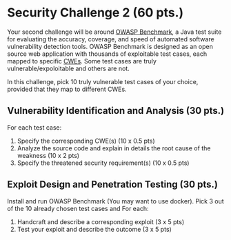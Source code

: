 # Security Challenge 2 (60 pts.)

Your second challenge will be around [OWASP Benchmark](https://owasp.org/www-project-benchmark/), a Java test suite for evaluating the accuracy, coverage, and speed of automated software vulnerability detection tools. OWASP Benchmark is designed as an open source web application with thousands of exploitable test cases, each mapped to specific [CWEs](https://cwe.mitre.org/). Some test cases are truly vulnerable/expoloitable and others are not.

In this challenge, pick 10 truly vulnerable test cases of your choice, provided that they map to different CWEs. 

## Vulnerability Identification and Analysis (30 pts.)
For each test case:
1. Specify the corresponding CWE(s) (10 x 0.5 pts)
2. Analyze the source code and explain in details the root cause of the weakness (10 x 2 pts)
3. Specify the threatened security requirement(s) (10 x 0.5 pts)

## Exploit Design and Penetration Testing (30 pts.)
Install and run OWASP Benchmark (You may want to use docker). Pick 3 out of the 10 already chosen test cases and For each:
1. Handcraft and describe a corresponding exploit (3 x 5 pts)
2. Test your exploit and describe the outcome (3 x 5 pts)
